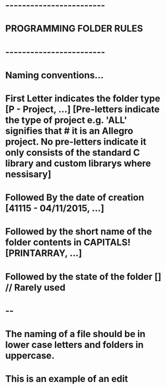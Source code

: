 # ------------------------
# PROGRAMMING FOLDER RULES
# ------------------------
# 
# Naming conventions...
#         First Letter indicates the folder type [P - Project, ...] [Pre-letters indicate the type of project e.g. 'ALL' signifies that # it is an Allegro project. No pre-letters indicate it only consists of the standard C library and custom librarys where nessisary]
#	Followed By the date of creation [41115 - 04/11/2015, ...]
#	Followed by the short name of the folder contents in CAPITALS! [PRINTARRAY, ...]
#	Followed by the state of the folder [] // Rarely used
#	--
#	The naming of a file should be in lower case letters and folders in uppercase.

# This is an example of an edit